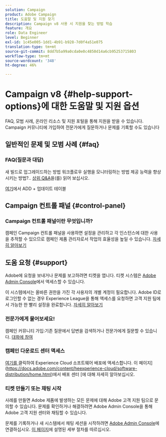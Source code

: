 ```yaml
---
solution: Campaign
product: Adobe Campaign
title: 도움말 및 지원 찾기
description: Campaign v8 사용 시 지원을 찾는 방법 학습
feature: 개요
role: Data Engineer
level: Beginner
exl-id: 1c45e005-1dd1-4b91-b928-7d0f4a51e075
translation-type: tm+mt
source-git-commit: 8dd7b5a99a0cda0e0c4850d14a6cb95253715803
workflow-type: tm+mt
source-wordcount: '348'
ht-degree: 46%

---
```


# Campaign v8 {#help-support-options}에 대한 도움말 및 지원 옵션

FAQ, 모범 사례, 온라인 리소스 및 지원 포털을 통해 지원을 받을 수 있습니다. Campaign 커뮤니티에 가입하여 전문가에게 질문하거나 문제를 기록할 수도 있습니다

## 일반적인 문제 및 모범 사례 {#faq}

### FAQ(질문과 대답) 

새 빌드로 업그레이드하는 방법 워크플로우 실행을 모니터링하는 방법 제공 능력을 향상시키는 방법?.. [상위 Q&amp;A](campaign-faq.md)을(를) 읽어 보십시오.

[여기](https://experienceleague.adobe.com/docs/campaign-classic/using/getting-started/support.html?lang=en#faq)에서 ADD + 업데이트 테이블

## Campaign 컨트롤 패널 {#control-panel}

### Campaign 컨트롤 패널이란 무엇입니까?

캠페인 Campaign 컨트롤 패널을 사용하면 설정을 관리하고 각 인스턴스에 대한 사용을 추적할 수 있으므로 캠페인 제품 관리자로서 작업의 효율성을 높일 수 있습니다.
[자세히 알아보기](../config/self-service.md)

## 도움 요청 {#support}

Adobe에 요청을 보내거나 문제를 보고하려면 티켓을 엽니다. 티켓 시스템은 [Adobe Admin Console](https://adminConsole.adobe.com/overview)에서 액세스할 수 있습니다.

이 시스템에서는 올바른 권한을 가진 각 사용자의 개별 계정이 필요합니다. Adobe ID로 로그인할 수 없는 경우 Experience League을 통해 액세스를 요청하면 고객 지원 팀에서 가능한 한 빨리 설정을 완료합니다. [자세히 알아보기](https://helpx.adobe.com/kr/enterprise/using/support-for-experience-cloud.html)

### 전문가에게 물어보세요!

캠페인 커뮤니티 가입:기존 질문에서 답변을 검색하거나 전문가에게 질문할 수 있습니다. [대화에 참여](https://experienceleaguecommunities.adobe.cadobe-campaign-classic/ct-p/adobe-campaign-classic-community)

### 캠페인 다운로드 센터 액세스

[여기를 ](https://experience.adobe.com/#/downloads/content/software-distributicampaign.html) 클릭하여 Experience Cloud 소프트웨어 배포에 액세스합니다.
이 페이지](https://docs.adobe.com/content/heexperience-cloud/software-distribution/home.html)에서 배포 센터 [에 대해 자세히 알아보십시오.

### 티켓 만들기 또는 채팅 시작

사례를 만들면 Adobe 제품에 발생하는 모든 문제에 대해 Adobe 고객 지원 팀으로 문의할 수 있습니다. 문제를 확인하거나 해결하려면 Adobe Admin Console을 통해 Adobe 고객 지원 센터와 채팅할 수 있습니다.

문제를 기록하거나 새 시스템에서 채팅 세션을 시작하려면 [Adobe Admin Console](https://adminConsole.adobe.com/overview)에 연결하십시오. [이 페이지](https://helpx.adobe.com/enterprise/using/support-for-experience-cloud.html)에 설명된 세부 절차를 따르십시오.
